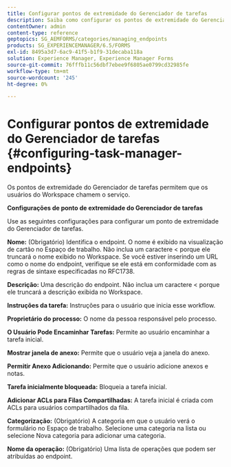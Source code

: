 ```yaml
---
title: Configurar pontos de extremidade do Gerenciador de tarefas
description: Saiba como configurar os pontos de extremidade do Gerenciador de tarefas para chamar o serviço. Configurações diferentes são necessárias para configurar os pontos de extremidade do Gerenciador de tarefas.
contentOwner: admin
content-type: reference
geptopics: SG_AEMFORMS/categories/managing_endpoints
products: SG_EXPERIENCEMANAGER/6.5/FORMS
exl-id: 8495a3d7-6ac9-41f5-b1f9-31decaba118a
solution: Experience Manager, Experience Manager Forms
source-git-commit: 76fffb11c56dbf7ebee9f6805ae0799cd32985fe
workflow-type: tm+mt
source-wordcount: '245'
ht-degree: 0%

---
```


# Configurar pontos de extremidade do Gerenciador de tarefas {#configuring-task-manager-endpoints}

Os pontos de extremidade do Gerenciador de tarefas permitem que os usuários do Workspace chamem o serviço.

**Configurações de ponto de extremidade do Gerenciador de tarefas**

Use as seguintes configurações para configurar um ponto de extremidade do Gerenciador de tarefas.

**Nome:** (Obrigatório) Identifica o endpoint. O nome é exibido na visualização de cartão no Espaço de trabalho. Não inclua um caractere &lt; porque ele truncará o nome exibido no Workspace. Se você estiver inserindo um URL como o nome do endpoint, verifique se ele está em conformidade com as regras de sintaxe especificadas no RFC1738.

**Descrição:** Uma descrição do endpoint. Não inclua um caractere &lt; porque ele truncará a descrição exibida no Workspace.

**Instruções da tarefa:** Instruções para o usuário que inicia esse workflow.

**Proprietário do processo:** O nome da pessoa responsável pelo processo.

**O Usuário Pode Encaminhar Tarefas:** Permite ao usuário encaminhar a tarefa inicial.

**Mostrar janela de anexo:** Permite que o usuário veja a janela do anexo.

**Permitir Anexo Adicionando:** Permite que o usuário adicione anexos e notas.

**Tarefa inicialmente bloqueada:** Bloqueia a tarefa inicial.

**Adicionar ACLs para Filas Compartilhadas:** A tarefa inicial é criada com ACLs para usuários compartilhados da fila.

**Categorização:** (Obrigatório) A categoria em que o usuário verá o formulário no Espaço de trabalho. Selecione uma categoria na lista ou selecione Nova categoria para adicionar uma categoria.

**Nome da operação:** (Obrigatório) Uma lista de operações que podem ser atribuídas ao endpoint.

